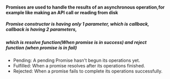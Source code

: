 #### Promises are used to handle the results of an asynchronous operation,for example like making an API call or reading from disk

##### Promise constructor is having only 1 parameter, which is callback, callback is having 2 parameters,

##### which is resolve function(When promise is in success) and reject function (when promise is in fail)


* Pending: A pending Promise hasn't begun its operations yet.
* Fulfilled: When a promise resolves after its operations finished.
* Rejected: When a promise fails to complete its operations successfully.
